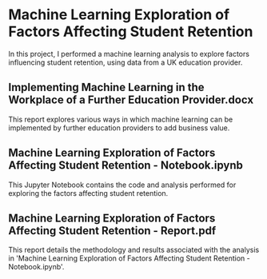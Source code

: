 # Machine Learning Exploration of Factors Affecting Student Retention
In this project, I performed a machine learning analysis to explore factors influencing student retention, using data from a UK education provider.

## Implementing Machine Learning in the Workplace of a Further Education Provider.docx
This report explores various ways in which machine learning can be implemented by further education providers to add business value.

## Machine Learning Exploration of Factors Affecting Student Retention - Notebook.ipynb
This Jupyter Notebook contains the code and analysis performed for exploring the factors affecting student retention.

## Machine Learning Exploration of Factors Affecting Student Retention - Report.pdf
This report details the methodology and results associated with the analysis in 'Machine Learning Exploration of Factors Affecting Student Retention - Notebook.ipynb'.